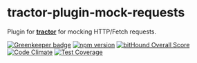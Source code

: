 # tractor-plugin-mock-requests

Plugin for [**tractor**](https://github.com/TradeMe/tractor) for mocking HTTP/Fetch requests.

[![Greenkeeper badge](https://badges.greenkeeper.io/phenomnomnominal/tractor-plugin-mock-requests.svg)](https://greenkeeper.io/)
[![npm version](https://img.shields.io/npm/v/tractor-plugin-mock-requests.svg)](https://www.npmjs.com/package/tractor-plugin-mock-requests)
[![bitHound Overall Score](https://www.bithound.io/github/phenomnomnominal/tractor-plugin-mock-requests/badges/score.svg)](https://www.bithound.io/github/phenomnomnominal/tractor-plugin-mock-requests)
[![Code Climate](https://codeclimate.com/github/phenomnomnominal/tractor-plugin-mock-requests/badges/gpa.svg)](https://codeclimate.com/github/phenomnomnominal/tractor-plugin-mock-requests)
[![Test Coverage](https://codeclimate.com/github/phenomnomnominal/tractor-plugin-mock-requests/coverage.svg)](https://codeclimate.com/github/phenomnomnominal/tractor-plugin-mock-requests/coverage)
